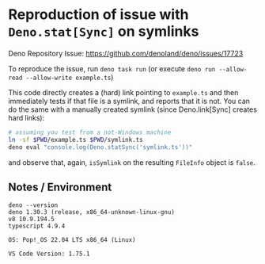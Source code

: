 # Reproduction of issue with `Deno.stat[Sync]` on symlinks

Deno Repository Issue: https://github.com/denoland/deno/issues/17723

To reproduce the issue, run `deno task run` (or execute `deno run --allow-read --allow-write example.ts`)

This code directly creates a (hard) link pointing to `example.ts` and then immediately tests if that file is a symlink, and reports that it is not. You can do the same with a manually created symlink (since Deno.link[Sync] creates hard links):

```sh
# assuming you test from a not-Windows machine
ln -sf $PWD/example.ts $PWD/symlink.ts
deno eval "console.log(Deno.statSync('symlink.ts'))"
```

and observe that, again, `isSymlink` on the resulting `FileInfo` object is `false`.

## Notes / Environment

```
deno --version
deno 1.30.3 (release, x86_64-unknown-linux-gnu)
v8 10.9.194.5
typescript 4.9.4

OS: Pop!_OS 22.04 LTS x86_64 (Linux)

VS Code Version: 1.75.1
```

